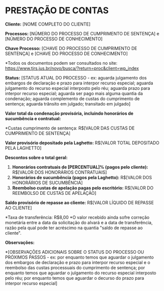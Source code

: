 # PRESTAÇÃO DE CONTAS

**Cliente:** [NOME COMPLETO DO CLIENTE]

**Processos:** [NÚMERO DO PROCESSO DE CUMPRIMENTO DE SENTENÇA] e [NÚMERO DO PROCESSO DE CONHECIMENTO]

**Chave Processo:** [CHAVE DO PROCESSO DE CUMPRIMENTO DE SENTENÇA] e [CHAVE DO PROCESSO DE CONHECIMENTO]

*Todos os documentos podem ser consultados no site: https://www.tjrs.jus.br/novo/busca/?return=proc&client=wp_index

**Status:** [STATUS ATUAL DO PROCESSO - ex: aguarda julgamento dos embargos de declaração e prazo para interpor recurso especial; aguarda julgamento do recurso especial interposto pelo réu; aguarda prazo para interpor recurso especial; aguarda ser pago mais alguma quantia da condenação; aguarda complemento de custas do cumprimento de sentença; aguarda trânsito em julgado; transitado em julgado]

**Valor total da condenação provisória, incluindo honorários de sucumbência e contratual:**

*Custas cumprimento de sentença: R$[VALOR DAS CUSTAS DE CUMPRIMENTO DE SENTENÇA]

**Valor provisório depositado pela Laghetto:** R$[VALOR TOTAL DEPOSITADO PELA LAGHETTO]

**Descontos sobre o total geral:**

1.  **Honorários contratuais de [PERCENTUAL]% (pagos pelo cliente):** R$[VALOR DOS HONORÁRIOS CONTRATUAIS]
2.  **Honorários de sucumbência (pagos pela Laghetto):** R$[VALOR DOS HONORÁRIOS DE SUCUMBÊNCIA]
3.  **Reembolso custas de apelação pagas pelo escritório:** R$[VALOR DO REEMBOLSO DE CUSTAS DE APELAÇÃO]

**Saldo provisório de repasse ao cliente:** R$[VALOR LÍQUIDO DE REPASSE AO CLIENTE]

*Taxa de transferência: R$8,00
*O valor recebido ainda sofre correção monetária entre a data da solicitação do alvará e a data de transferência, razão pela qual pode ter acréscimo na quantia "saldo de repasse ao cliente".

**Observações:**

*[OBSERVAÇÕES ADICIONAIS SOBRE O STATUS DO PROCESSO OU PRÓXIMOS PASSOS - ex: por enquanto temos que aguardar o julgamento dos embargos de declaração e prazo para interpor recurso especial e o reembolso das custas processuais do cumprimento de sentença; por enquanto temos que aguardar o julgamento do recurso especial interposto pelo réu; por enquanto temos que aguardar o decurso do prazo para interpor recurso especial]


